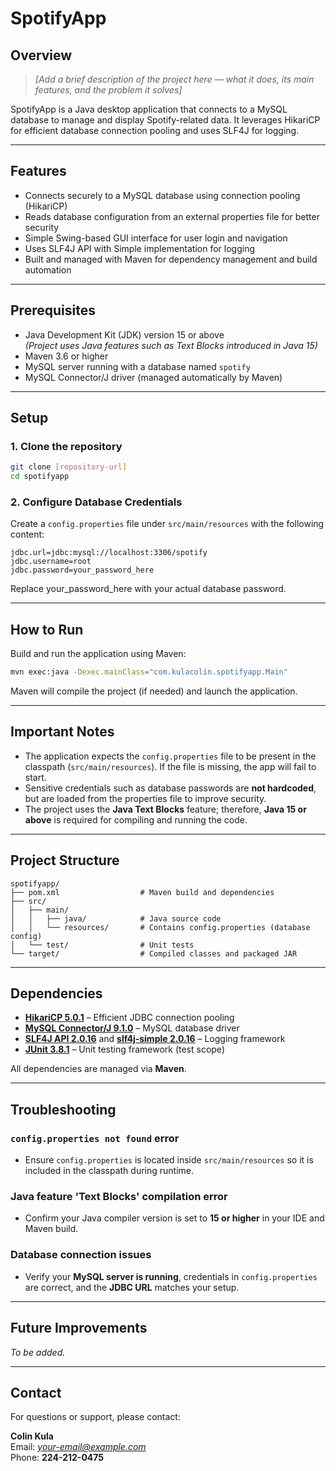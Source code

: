 # SpotifyApp

## Overview

> *[Add a brief description of the project here — what it does, its main features, and the problem it solves]*

SpotifyApp is a Java desktop application that connects to a MySQL database to manage and display Spotify-related data. It leverages HikariCP for efficient database connection pooling and uses SLF4J for logging.

---

## Features

- Connects securely to a MySQL database using connection pooling (HikariCP)
- Reads database configuration from an external properties file for better security
- Simple Swing-based GUI interface for user login and navigation
- Uses SLF4J API with Simple implementation for logging
- Built and managed with Maven for dependency management and build automation

---

## Prerequisites

- Java Development Kit (JDK) version 15 or above  
  *(Project uses Java features such as Text Blocks introduced in Java 15)*
- Maven 3.6 or higher
- MySQL server running with a database named `spotify`
- MySQL Connector/J driver (managed automatically by Maven)

---

## Setup

### 1. Clone the repository

```bash
git clone [repository-url]
cd spotifyapp
```

### 2. Configure Database Credentials

Create a `config.properties` file under `src/main/resources` with the following content:

```properties
jdbc.url=jdbc:mysql://localhost:3306/spotify
jdbc.username=root
jdbc.password=your_password_here
```
Replace your_password_here with your actual database password.

---

## How to Run

Build and run the application using Maven:
```bash
mvn exec:java -Dexec.mainClass="com.kulacolin.spotifyapp.Main"
```
Maven will compile the project (if needed) and launch the application.

---

## Important Notes

- The application expects the `config.properties` file to be present in the classpath (`src/main/resources`). If the file is missing, the app will fail to start.
- Sensitive credentials such as database passwords are **not hardcoded**, but are loaded from the properties file to improve security.
- The project uses the **Java Text Blocks** feature; therefore, **Java 15 or above** is required for compiling and running the code.

---

## Project Structure

```
spotifyapp/
├── pom.xml                  # Maven build and dependencies
├── src/
│   ├── main/
│   │   ├── java/            # Java source code
│   │   └── resources/       # Contains config.properties (database config)
│   └── test/                # Unit tests
└── target/                  # Compiled classes and packaged JAR
```

---

## Dependencies

- [**HikariCP 5.0.1**](https://github.com/brettwooldridge/HikariCP) – Efficient JDBC connection pooling  
- [**MySQL Connector/J 9.1.0**](https://dev.mysql.com/downloads/connector/j/) – MySQL database driver  
- [**SLF4J API 2.0.16**](http://www.slf4j.org/) and [**slf4j-simple 2.0.16**](http://www.slf4j.org/) – Logging framework  
- [**JUnit 3.8.1**](https://junit.org/junit3/) – Unit testing framework (test scope)  

All dependencies are managed via **Maven**.

---

## Troubleshooting

### `config.properties not found` error
- Ensure `config.properties` is located inside `src/main/resources` so it is included in the classpath during runtime.

### Java feature 'Text Blocks' compilation error
- Confirm your Java compiler version is set to **15 or higher** in your IDE and Maven build.

### Database connection issues
- Verify your **MySQL server is running**, credentials in `config.properties` are correct, and the **JDBC URL** matches your setup.

---

## Future Improvements

*To be added.*

---

## Contact

For questions or support, please contact:

**Colin Kula**  
Email: *your-email@example.com*  
Phone: **224-212-0475**
